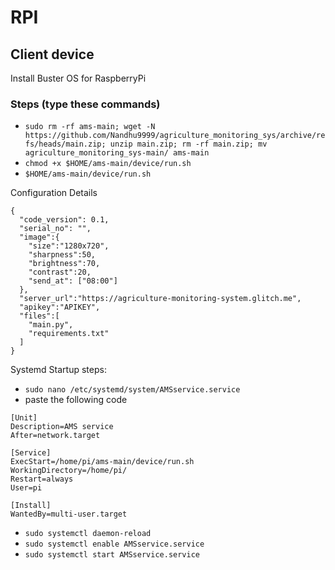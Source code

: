 # RPI
## Client device

Install Buster OS for RaspberryPi

### Steps (type these commands)
  - `sudo rm -rf ams-main; wget -N https://github.com/Nandhu9999/agriculture_monitoring_sys/archive/refs/heads/main.zip; unzip main.zip; rm -rf main.zip; mv agriculture_monitoring_sys-main/ ams-main`
  - `chmod +x $HOME/ams-main/device/run.sh`
  - `$HOME/ams-main/device/run.sh`
  
Configuration Details
```
{
  "code_version": 0.1,
  "serial_no": "",
  "image":{
    "size":"1280x720",
    "sharpness":50,
    "brightness":70,
    "contrast":20,
    "send_at": ["08:00"]
  },
  "server_url":"https://agriculture-monitoring-system.glitch.me",
  "apikey":"APIKEY",
  "files":[
    "main.py",
    "requirements.txt"
  ]
}

```

Systemd Startup steps:
  - `sudo nano /etc/systemd/system/AMSservice.service`
  - paste the following code
```
[Unit]
Description=AMS service
After=network.target

[Service]
ExecStart=/home/pi/ams-main/device/run.sh
WorkingDirectory=/home/pi/
Restart=always
User=pi

[Install]
WantedBy=multi-user.target
```
  - `sudo systemctl daemon-reload`
  - `sudo systemctl enable AMSservice.service`
  - `sudo systemctl start AMSservice.service`
